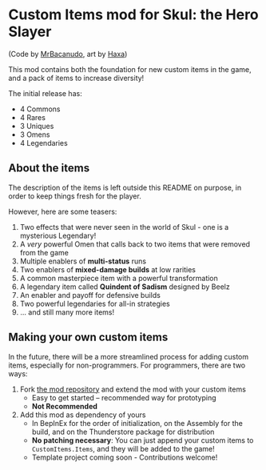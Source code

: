 # Custom Items mod for Skul: the Hero Slayer

(Code by [MrBacanudo](https://www.youtube.com/@MrBacanudo/videos), art by [Haxa](https://www.youtube.com/@HaxaPlays/videos))

This mod contains both the foundation for new custom items in the game, and a pack of items to increase diversity!

The initial release has:

* 4 Commons
* 4 Rares
* 3 Uniques
* 3 Omens
* 4 Legendaries

## About the items

The description of the items is left outside this README on purpose, in order to keep things fresh for the player.

However, here are some teasers:

1. Two effects that were never seen in the world of Skul - one is a mysterious Legendary!
2. A _very_ powerful Omen that calls back to two items that were removed from the game
3. Multiple enablers of **multi-status** runs
4. Two enablers of **mixed-damage builds** at low rarities
5. A common masterpiece item with a powerful transformation
6. A legendary item called **Quindent of Sadism** designed by Beelz
7. An enabler and payoff for defensive builds
8. Two powerful legendaries for all-in strategies
9. ... and still many more items!

## Making your own custom items

In the future, there will be a more streamlined process for adding custom items, especially for non-programmers.
For programmers, there are two ways:

1. Fork [the mod repository](https://github.com/MrBacanudo/SkulHardModeMods) and extend the mod with your custom items
    - Easy to get started – recommended way for prototyping
    - **Not Recommended** 
2. Add this mod as dependency of yours 
    - In BepInEx for the order of initialization, on the Assembly for the build, and on the Thunderstore package for distribution
    - **No patching necessary**: You can just append your custom items to `CustomItems.Items`, and they will be added to the game!
    - Template project coming soon - Contributions welcome!

